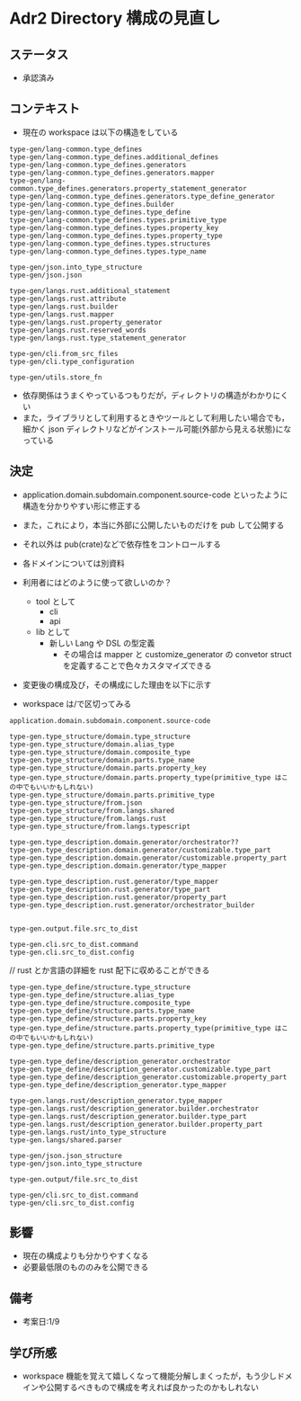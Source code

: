 # Adr2 Directory 構成の見直し

## ステータス

- 承認済み

## コンテキスト

- 現在の workspace は以下の構造をしている

```
type-gen/lang-common.type_defines
type-gen/lang-common.type_defines.additional_defines
type-gen/lang-common.type_defines.generators
type-gen/lang-common.type_defines.generators.mapper
type-gen/lang-common.type_defines.generators.property_statement_generator
type-gen/lang-common.type_defines.generators.type_define_generator
type-gen/lang-common.type_defines.builder
type-gen/lang-common.type_defines.type_define
type-gen/lang-common.type_defines.types.primitive_type
type-gen/lang-common.type_defines.types.property_key
type-gen/lang-common.type_defines.types.property_type
type-gen/lang-common.type_defines.types.structures
type-gen/lang-common.type_defines.types.type_name

type-gen/json.into_type_structure
type-gen/json.json

type-gen/langs.rust.additional_statement
type-gen/langs.rust.attribute
type-gen/langs.rust.builder
type-gen/langs.rust.mapper
type-gen/langs.rust.property_generator
type-gen/langs.rust.reserved_words
type-gen/langs.rust.type_statement_generator

type-gen/cli.from_src_files
type-gen/cli.type_configuration

type-gen/utils.store_fn
```

- 依存関係はうまくやっているつもりだが，ディレクトリの構造がわかりにくい
- また，ライブラリとして利用するときやツールとして利用したい場合でも，細かく json ディレクトリなどがインストール可能(外部から見える状態)になっている

## 決定

- application.domain.subdomain.component.source-code といったように構造を分かりやすい形に修正する
- また，これにより，本当に外部に公開したいものだけを pub して公開する
- それ以外は pub(crate)などで依存性をコントロールする
- 各ドメインについては別資料
- 利用者にはどのように使って欲しいのか？

  - tool として
    - cli
    - api
  - lib として
    - 新しい Lang や DSL の型定義
      - その場合は mapper と customize_generator の convetor struct を定義することで色々カスタマイズできる

- 変更後の構成及び，その構成にした理由を以下に示す
- workspace は/で区切ってみる

```
application.domain.subdomain.component.source-code

type-gen.type_structure/domain.type_structure
type-gen.type_structure/domain.alias_type
type-gen.type_structure/domain.composite_type
type-gen.type_structure/domain.parts.type_name
type-gen.type_structure/domain.parts.property_key
type-gen.type_structure/domain.parts.property_type(primitive_type はこの中でもいいかもしれない)
type-gen.type_structure/domain.parts.primitive_type
type-gen.type_structure/from.json
type-gen.type_structure/from.langs.shared
type-gen.type_structure/from.langs.rust
type-gen.type_structure/from.langs.typescript

type-gen.type_description.domain.generator/orchestrator??
type-gen.type_description.domain.generator/customizable.type_part
type-gen.type_description.domain.generator/customizable.property_part
type-gen.type_description.domain.generator/type_mapper

type-gen.type_description.rust.generator/type_mapper
type-gen.type_description.rust.generator/type_part
type-gen.type_description.rust.generator/property_part
type-gen.type_description.rust.generator/orchestrator_builder


type-gen.output.file.src_to_dist

type-gen.cli.src_to_dist.command
type-gen.cli.src_to_dist.config
```

// rust とか言語の詳細を rust 配下に収めることができる

```
type-gen.type_define/structure.type_structure
type-gen.type_define/structure.alias_type
type-gen.type_define/structure.composite_type
type-gen.type_define/structure.parts.type_name
type-gen.type_define/structure.parts.property_key
type-gen.type_define/structure.parts.property_type(primitive_type はこの中でもいいかもしれない)
type-gen.type_define/structure.parts.primitive_type

type-gen.type_define/description_generator.orchestrator
type-gen.type_define/description_generator.customizable.type_part
type-gen.type_define/description_generator.customizable.property_part
type-gen.type_define/description_generator.type_mapper

type-gen.langs.rust/description_generator.type_mapper
type-gen.langs.rust/description_generator.builder.orchestrator
type-gen.langs.rust/description_generator.builder.type_part
type-gen.langs.rust/description_generator.builder.property_part
type-gen.langs.rust/into_type_structure
type-gen.langs/shared.parser

type-gen/json.json_structure
type-gen/json.into_type_structure

type-gen.output/file.src_to_dist

type-gen/cli.src_to_dist.command
type-gen/cli.src_to_dist.config
```

## 影響

- 現在の構成よりも分かりやすくなる
- 必要最低限のもののみを公開できる

## 備考

- 考案日:1/9

## 学び所感

- workspace 機能を覚えて嬉しくなって機能分解しまくったが，もう少しドメインや公開するべきもので構成を考えれば良かったのかもしれない
